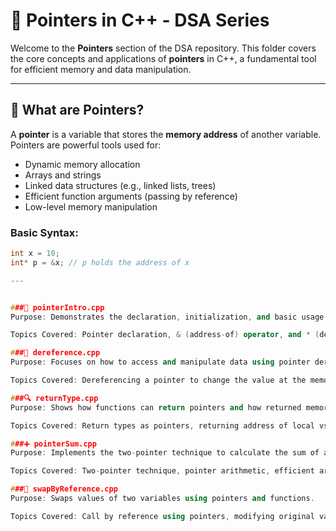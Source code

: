 # 📌 Pointers in C++ - DSA Series

Welcome to the **Pointers** section of the DSA repository. This folder covers the core concepts and applications of **pointers** in C++, a fundamental tool for efficient memory and data manipulation.

---

## 📖 What are Pointers?

A **pointer** is a variable that stores the **memory address** of another variable. Pointers are powerful tools used for:

- Dynamic memory allocation
- Arrays and strings
- Linked data structures (e.g., linked lists, trees)
- Efficient function arguments (passing by reference)
- Low-level memory manipulation

### Basic Syntax:

```cpp
int x = 10;
int* p = &x; // p holds the address of x

---


###🧷 pointerIntro.cpp
Purpose: Demonstrates the declaration, initialization, and basic usage of pointers.

Topics Covered: Pointer declaration, & (address-of) operator, and * (dereference) operator.

###🔁 dereference.cpp
Purpose: Focuses on how to access and manipulate data using pointer dereferencing.

Topics Covered: Dereferencing a pointer to change the value at the memory location.

###🔍 returnType.cpp
Purpose: Shows how functions can return pointers and how returned memory behaves.

Topics Covered: Return types as pointers, returning address of local vs dynamic variables.

###➕ pointerSum.cpp
Purpose: Implements the two-pointer technique to calculate the sum of an array or pair that meets a condition.

Topics Covered: Two-pointer technique, pointer arithmetic, efficient array traversal.

###🔄 swapByReference.cpp
Purpose: Swaps values of two variables using pointers and functions.

Topics Covered: Call by reference using pointers, modifying original variables from a function.

